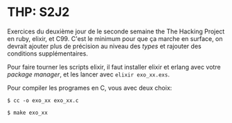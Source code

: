 # THP: S2J2

Exercices du deuxième jour de le seconde semaine the The Hacking Project en
ruby, elixir, et C99. C'est le minimum pour que ça marche en surface, on devrait
ajouter plus de précision au niveau des *types* et rajouter des conditions
supplémentaires.

Pour faire tourner les scripts elixir, il faut installer elixir et erlang avec
votre *package manager*, et les lancer avec `elixir exo_xx.exs`.

Pour compiler les programes en C, vous avec deux choix:

```
$ cc -o exo_xx exo_xx.c

$ make exo_xx
```

